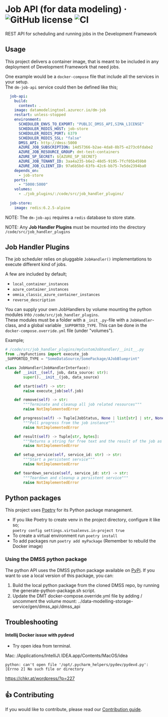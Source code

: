# Job API (for data modeling) &middot; ![GitHub license](https://img.shields.io/badge/license-MIT-blue.svg) ![CI](https://github.com/equinor/dm-job/actions/workflows/on-main-push.yaml/badge.svg)

REST API for scheduling and running jobs in the Development Framework

## Usage

This project delivers a container image, that is meant to be included in any deployment of Development Framework that need jobs.

One example would be a `docker-compose` file that include all the services in your setup.  
The `dm-job-api` service could then be defined like this;

```yaml
  job-api:
    build:
      context: .
    image: datamodelingtool.azurecr.io/dm-job
    restart: unless-stopped
    environment:
      SCHEDULER_ENVS_TO_EXPORT: "PUBLIC_DMSS_API,SIMA_LICENSE"
      SCHEDULER_REDIS_HOST: job-store
      SCHEDULER_REDIS_PORT: 6379
      SCHEDULER_REDIS_SSL: "false"
      DMSS_API: http://dmss:5000
      AZURE_JOB_SUBSCRIPTION: 14d57366-b2ae-4da8-8b75-e273c6fdabe2
      AZURE_JOB_RESOURCE_GROUP: dmt-test-containers
      AZURE_SP_SECRET: ${AZURE_SP_SECRET}
      AZURE_JOB_TENANT_ID: 3aa4a235-b6e2-48d5-9195-7fcf05b459b0
      AZURE_JOB_CLIENT_ID: 97a6b5bd-63fb-42c6-bb75-7e5de2394ba0
    depends_on:
      - job-store
    ports:
      - "5000:5000"
    volumes:
      - ./job_plugins/:/code/src/job_handler_plugins/
  
  job-store:
    image: redis:6.2.5-alpine
```

NOTE: The `dm-job-api` requires a `redis` database to store state.

NOTE: Any __Job Handler Plugins__ must be mounted into the directory `/code/src/job_handler_plugins`

## Job Handler Plugins

The job scheduler relies on pluggable `JobHandler()` implementations to execute different kind of jobs.

A few are included by default;
    
  - `local_container_instances`
  - `azure_container_instances`
  - `omnia_classic_azure_container_instances`
  - `reverse_description`

You can supply your own JobHandlers by volume mounting the python modules into `/code/src/job_handler_plugins`.  
These modules must be a folder with a `_init_.py`-file with a `JobHandler`-class, and a global variable `_SUPPORTED_TYPE`.
This can be done in the `docker-compose.override.yml` file (under "volumes").

Example;

```python
# /code/src/job_handler_plugins/myCustomJobhandler/__init__.py
from ./myFunctions import execute_job
_SUPPORTED_TYPE = "SomeDataSource/SomePackage/AJobBlueprint"

class JobHandler(JobHandlerInterface):
    def __init__(self, job, data_source: str):
        super().__init__(job, data_source)

    def start(self) -> str:
        raise execute_job(self.job)

    def remove(self) -> str:
        """Terminate and cleanup all job related resources"""
        raise NotImplementedError

    def progress(self) -> Tuple[JobStatus, None | list[str] | str, None | float]:
        """Poll progress from the job instance"""
        raise NotImplementedError

    def result(self) -> Tuple[str, bytes]:
        """Returns a string for free text and the result of the job as a bytearray"""
        raise NotImplementedError

    def setup_service(self, service_id: str) -> str:
        """Start a persistent service"""
        raise NotImplementedError

    def teardown_service(self, service_id: str) -> str:
        """Teardown and cleanup a persistent service"""
        raise NotImplementedError

```

## Python packages

This project uses [Poetry](https://poetry.eustace.io/docs/) for its Python package management.

* If you like Poetry to create venv in the project directory, configure it like so;  
```poetry config settings.virtualenvs.in-project true```
* To create a virtual environment run `poetry install`
* To add packages run `poetry add myPackage` (Remember to rebuild the Docker image)

### Using the DMSS python package
The python API uses the DMSS python package available on [PyPi](https://pypi.org/project/dmss-api/).
If you want to use a local version of this package, you can: 

1) Build the local python package from the cloned DMSS repo, by running the generate-python-package.sh script.
2) Update the DMT docker-compose.override.yml file by adding / uncomment the volume mount: ../data-modelling-storage-service/gen/dmss_api:/dmss_api


## Troubleshooting

#### Intellij Docker issue with pydevd

* Try open idea from terminal.

Mac:  /Applications/IntelliJ\ IDEA.app/Contents/MacOS/idea

`python: can't open file '/opt/.pycharm_helpers/pydev/pydevd.py': [Errno 2] No such file or directory`

<https://chkr.at/wordpress/?p=227>

<a id="Contributing"></a>
## :+1: Contributing
If you would like to contribute, please read our [Contribution guide](https://equinor.github.io/dm-docs/contributing/).
